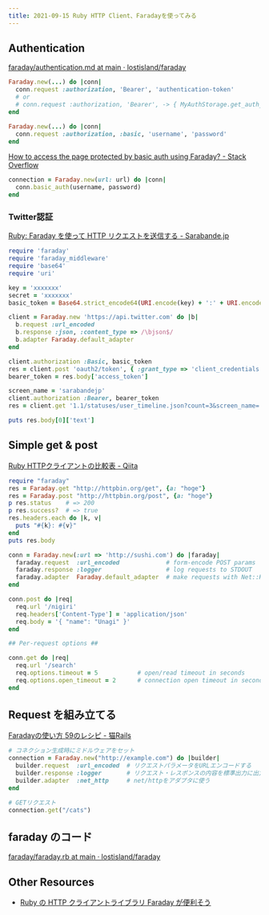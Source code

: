 ```yaml
---
title: 2021-09-15 Ruby HTTP Client、Faradayを使ってみる
---
```


## Authentication

[faraday/authentication.md at main · lostisland/faraday](https://github.com/lostisland/faraday/blob/main/docs/middleware/request/authentication.md)

```rb
Faraday.new(...) do |conn|
  conn.request :authorization, 'Bearer', 'authentication-token'
  # or
  # conn.request :authorization, 'Bearer', -> { MyAuthStorage.get_auth_token }
end
```

```rb
Faraday.new(...) do |conn|
  conn.request :authorization, :basic, 'username', 'password'
end
```

[How to access the page protected by basic auth using Faraday? - Stack Overflow](https://stackoverflow.com/questions/48198690/how-to-access-the-page-protected-by-basic-auth-using-faraday)

```rb
connection = Faraday.new(url: url) do |conn|
  conn.basic_auth(username, password)
end
```

### Twitter認証

[Ruby: Faraday を使って HTTP リクエストを送信する - Sarabande.jp](https://blog.sarabande.jp/post/99680610068)

```rb
require 'faraday'
require 'faraday_middleware'
require 'base64'
require 'uri'

key = 'xxxxxxx'
secret = 'xxxxxxx'
basic_token = Base64.strict_encode64(URI.encode(key) + ':' + URI.encode(secret))

client = Faraday.new 'https://api.twitter.com' do |b|
  b.request :url_encoded
  b.response :json, :content_type => /\bjson$/
  b.adapter Faraday.default_adapter
end

client.authorization :Basic, basic_token
res = client.post 'oauth2/token', { :grant_type => 'client_credentials' }
bearer_token = res.body['access_token']

screen_name = 'sarabandejp'
client.authorization :Bearer, bearer_token
res = client.get '1.1/statuses/user_timeline.json?count=3&screen_name=' + screen_name

puts res.body[0]['text']
```

## Simple get & post

[Ruby HTTPクライアントの比較表 - Qiita](https://qiita.com/aosho235/items/559603ef98587ae4cfc1)

```rb
require "faraday"
res = Faraday.get "http://httpbin.org/get", {a: "hoge"}
res = Faraday.post "http://httpbin.org/post", {a: "hoge"}
p res.status    # => 200
p res.success?  # => true
res.headers.each do |k, v|
  puts "#{k}: #{v}"
end
puts res.body
```

```rb
conn = Faraday.new(:url => 'http://sushi.com') do |faraday|
  faraday.request  :url_encoded             # form-encode POST params
  faraday.response :logger                  # log requests to STDOUT
  faraday.adapter  Faraday.default_adapter  # make requests with Net::HTTP
end

conn.post do |req|
  req.url '/nigiri'
  req.headers['Content-Type'] = 'application/json'
  req.body = '{ "name": "Unagi" }'
end

## Per-request options ##

conn.get do |req|
  req.url '/search'
  req.options.timeout = 5           # open/read timeout in seconds
  req.options.open_timeout = 2      # connection open timeout in seconds
end
```

## Request を組み立てる

[Faradayの使い方 59のレシピ - 猫Rails](https://nekorails.hatenablog.com/entry/2018/09/28/152745)

```rb
# コネクション生成時にミドルウェアをセット
connection = Faraday.new("http://example.com") do |builder|
  builder.request  :url_encoded  # リクエストパラメータをURLエンコードする
  builder.response :logger       # リクエスト・レスポンスの内容を標準出力に出力する
  builder.adapter  :net_http     # net/httpをアダプタに使う
end

# GETリクエスト
connection.get("/cats")
```

## faraday のコード

[faraday/faraday.rb at main · lostisland/faraday](https://github.com/lostisland/faraday/blob/main/lib/faraday.rb)

## Other Resources

- [Ruby の HTTP クライアントライブラリ Faraday が便利そう](https://gist.github.com/mitukiii/2775321)
